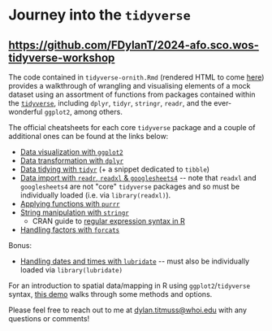 # Journey into the `tidyverse`

## https://github.com/FDylanT/2024-afo.sco.wos-tidyverse-workshop

The code contained in `tidyverse-ornith.Rmd` (rendered HTML to come [here](https://fdylant.github.io/2024-afo.sco.wos-tidyverse-workshop/tidyverse.html)) provides a walkthrough of wrangling and visualising elements of a mock dataset using an assortment of functions from packages contained within the [`tidyverse`](https://www.tidyverse.org/packages/), including `dplyr`, `tidyr`, `stringr`, `readr`, and the ever-wonderful `ggplot2`, among others.

The official cheatsheets for each core `tidyverse` package and a couple of additional ones can be found at the links below:
* [Data visualization with `ggplot2`](https://rstudio.github.io/cheatsheets/data-visualization.pdf)
* [Data transformation with `dplyr`](https://rstudio.github.io/cheatsheets/data-transformation.pdf)
* [Data tidying with `tidyr`](https://rstudio.github.io/cheatsheets/tidyr.pdf) (+ a snippet dedicated to `tibble`)
* [Data import with `readr`, `readxl` & `googlesheets4`](https://rstudio.github.io/cheatsheets/data-import.pdf) -- note that `readxl` and `googlesheets4` are not "core" `tidyverse` packages and so must be individually loaded (i.e. via `library(readxl)`).
* [Applying functions with `purrr`](https://rstudio.github.io/cheatsheets/purrr.pdf)
* [String manipulation with `stringr`](https://rstudio.github.io/cheatsheets/strings.pdf)
  * CRAN guide to [regular expression syntax in R](https://cran.r-project.org/web/packages/stringr/vignettes/regular-expressions.html)
* [Handling factors with `forcats`](https://rstudio.github.io/cheatsheets/factors.pdf)

Bonus:
* [Handling dates and times with `lubridate`](https://rstudio.github.io/cheatsheets/lubridate.pdf) -- must also be individually loaded via `library(lubridate)`

For an introduction to spatial data/mapping in R using `ggplot2`/`tidyverse` syntax, [this demo](https://github.com/FDylanT/2023-wos-geospatial-workshop) walks through some methods and options.

Please feel free to reach out to me at dylan.titmuss@whoi.edu with any questions or comments!
